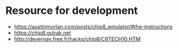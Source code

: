 # Resource for development

* <https://austinmorlan.com/posts/chip8_emulator/#the-instructions>
* <https://chip8.gulrak.net>
* <http://devernay.free.fr/hacks/chip8/C8TECH10.HTM>
